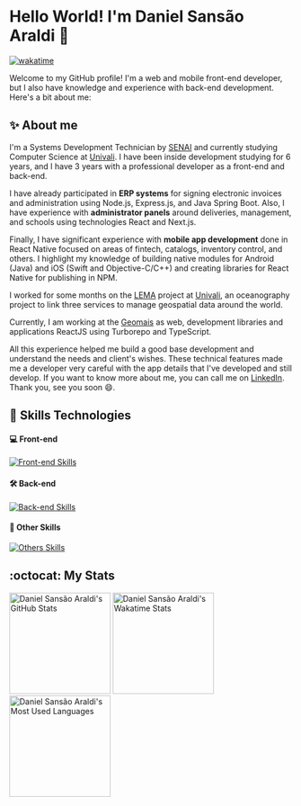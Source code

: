 # Hello World! I'm Daniel Sansão Araldi 👋

[![wakatime](https://wakatime.com/badge/user/920a7e43-2969-4212-82ff-1b375685ff58.svg)](https://wakatime.com/@920a7e43-2969-4212-82ff-1b375685ff58)

Welcome to my GitHub profile! I'm a web and mobile front-end developer, but I also have knowledge and experience with back-end development. Here's a bit about me:

## ✨ About me

I'm a Systems Development Technician by [SENAI](https://sc.senai.br/) and currently studying Computer Science at [Univali](https://www.univali.br/). I have been inside development studying for 6 years, and I have 3 years with a professional developer as a front-end and back-end.

I have already participated in **ERP systems** for signing electronic invoices and administration using Node.js, Express.js, and Java Spring Boot. Also, I have experience with **administrator panels** around deliveries, management, and schools using technologies React and Next.js.

Finally, I have significant experience with **mobile app development** done in React Native focused on areas of fintech, catalogs, inventory control, and others. I highlight my knowledge of building native modules for Android (Java) and iOS (Swift and Objective-C/C++) and creating libraries for React Native for publishing in NPM.

I worked for some months on the [LEMA](https://github.com/DanielAraldi/LEMA) project at [Univali](https://www.univali.br/), an oceanography project to link three services to manage geospatial data around the world.

Currently, I am working at the [Geomais](https://www.geomais.com.br/) as web, development libraries and applications ReactJS using Turborepo and TypeScript.

All this experience helped me build a good base development and understand the needs and client's wishes. These technical features made me a developer very careful with the app details that I've developed and still develop. If you want to know more about me, you can call me on [LinkedIn](https://www.linkedin.com/in/daniel-sansão-araldi-8b23b71b5). Thank you, see you soon 😄.

## 🚀 Skills Technologies

#### 💻 Front-end

[![Front-end Skills](https://skillicons.dev/icons?i=ts,js,react,nextjs,vite,html,css,sass,tailwind,styledcomponents,java,androidstudio,swift&theme=dark)](https://skillicons.dev)

#### 🛠️ Back-end

[![Back-end Skills](https://skillicons.dev/icons?i=ts,js,nodejs,express,graphql,apollo,prisma,mongodb,postgres,sqlite,mysql,java,spring,postman&theme=dark)](https://skillicons.dev)

#### 🔭 Other Skills

[![Others Skills](https://skillicons.dev/icons?i=github,bitbucket,git,githubactions,firebase,docker,vscode,figma,xd,vitest,jest,md,c,cpp,cmake,babel,vercel,heroku,netlify,gradle,bash,discord,notion,obsidian,matlab,ubuntu&theme=dark)](https://skillicons.dev)

## :octocat: My Stats

<img
  height="180rem"
  src="https://github-readme-stats.vercel.app/api?username=DanielAraldi&show_icons=true&theme=tokyonight&rank_icon=default&custom_title=GitHub%20Stats"
  alt="Daniel Sansão Araldi's GitHub Stats"
/>
<img
  height="180rem"
  src="https://github-readme-stats.vercel.app/api/wakatime?username=danielsaraldi&layout=compact&langs_count=10&theme=tokyonight"
  alt="Daniel Sansão Araldi's Wakatime Stats"
/>
<img
  height="180rem"
  src="https://github-readme-stats.vercel.app/api/top-langs/?username=DanielAraldi&layout=compact&langs_count=10&theme=tokyonight"
  alt="Daniel Sansão Araldi's Most Used Languages"
/>

